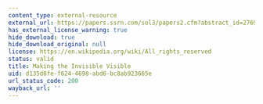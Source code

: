 ```yaml
---
content_type: external-resource
external_url: https://papers.ssrn.com/sol3/papers2.cfm?abstract_id=2769028
has_external_license_warning: true
hide_download: true
hide_download_original: null
license: https://en.wikipedia.org/wiki/All_rights_reserved
status: valid
title: Making the Invisible Visible
uid: d135d8fe-f624-4698-abd6-bc8ab923665e
url_status_code: 200
wayback_url: ''
---
```

